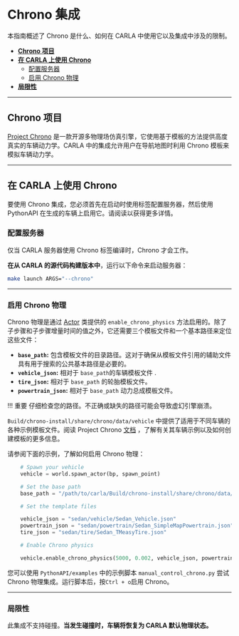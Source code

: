 # Chrono 集成

本指南概述了 Chrono 是什么、如何在 CARLA 中使用它以及集成中涉及的限制。

- [__Chrono 项目__](#project-chrono)
- [__在 CARLA 上使用 Chrono__](#using-chrono-on-carla)
    - [配置服务器](#configuring-the-server)
    - [启用 Chrono 物理](#enabling-chrono-physics)
- [__局限性__](#limitations)

---

## Chrono 项目

[Project Chrono](https://projectchrono.org/) 是一款开源多物理场仿真引擎，它使用基于模板的方法提供高度真实的车辆动力学。CARLA 中的集成允许用户在导航地图时利用 Chrono 模板来模拟车辆动力学。

---

## 在 CARLA 上使用 Chrono

要使用 Chrono 集成，您必须首先在启动时使用标签配置服务器，然后使用 PythonAPI 在生成的车辆上启用它。请阅读以获得更多详情。

### 配置服务器

仅当 CARLA 服务器使用 Chrono 标签编译时，Chrono 才会工作。

__在从 CARLA 的源代码构建版本中__，运行以下命令来启动服务器：

```sh
make launch ARGS="--chrono"
```

---

### 启用 Chrono 物理

Chrono 物理是通过 [Actor](python_api.md#carlaactor) 类提供的 `enable_chrono_physics` 方法启用的。除了子步骤和子步骤增量时间的值之外，它还需要三个模板文件和一个基本路径来定位这些文件： 

- __`base_path`:__ 包含模板文件的目录路径。这对于确保从模板文件引用的辅助文件具有用于搜索的公共基本路径是必要的。
- __`vehicle_json`:__ 相对于 `base_path`的车辆模板文件 .
- __`tire_json`:__ 相对于 `base_path` 的轮胎模板文件。
- __`powertrain_json`:__ 相对于 `base_path` 动力总成模板文件。

!!! 重要
    仔细检查您的路径。不正确或缺失的路径可能会导致虚幻引擎崩溃。

`Build/chrono-install/share/chrono/data/vehicle` 中提供了适用于不同车辆的各种示例模板文件。阅读 Project Chrono [文档](https://api.projectchrono.org/manual_vehicle.html) ，了解有关其车辆示例以及如何创建模板的更多信息。

请参阅下面的示例，了解如何启用 Chrono 物理：

```python
    # Spawn your vehicle
    vehicle = world.spawn_actor(bp, spawn_point)

    # Set the base path
    base_path = "/path/to/carla/Build/chrono-install/share/chrono/data/vehicle/"

    # Set the template files

    vehicle_json = "sedan/vehicle/Sedan_Vehicle.json"
    powertrain_json = "sedan/powertrain/Sedan_SimpleMapPowertrain.json"
    tire_json = "sedan/tire/Sedan_TMeasyTire.json"

    # Enable Chrono physics

    vehicle.enable_chrono_physics(5000, 0.002, vehicle_json, powertrain_json, tire_json, base_path)
```

您可以使用 `PythonAPI/examples` 中的示例脚本 `manual_control_chrono.py` 尝试 Chrono 物理集成。运行脚本后，按`Ctrl + o`启用 Chrono。

---

### 局限性

此集成不支持碰撞。__当发生碰撞时，车辆将恢复为 CARLA 默认物理状态。__

